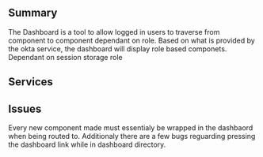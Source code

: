 ## Summary 
The Dashboard is a tool to allow logged in users to traverse from component to component dependant on role. Based on what is provided by the okta service, the dashboard will display role based componets. Dependant on session storage role

## Services

## Issues
Every new component made must essentialy be wrapped in the dashbaord when being routed to. Additionaly there are a few bugs reguarding pressing the dashboard link while in dashboard directory.